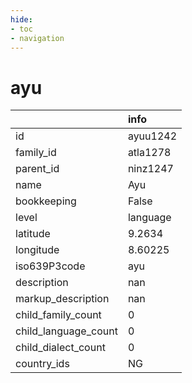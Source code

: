 ```yaml
---
hide:
- toc
- navigation
---
```

# ayu
|                      | info     |
|:---------------------|:---------|
| id                   | ayuu1242 |
| family_id            | atla1278 |
| parent_id            | ninz1247 |
| name                 | Ayu      |
| bookkeeping          | False    |
| level                | language |
| latitude             | 9.2634   |
| longitude            | 8.60225  |
| iso639P3code         | ayu      |
| description          | nan      |
| markup_description   | nan      |
| child_family_count   | 0        |
| child_language_count | 0        |
| child_dialect_count  | 0        |
| country_ids          | NG       |